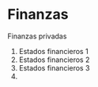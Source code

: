 # Finanzas
Finanzas privadas

1. Estados financieros 1
2. Estados financieros 2 
3. Estados financieros 3
4. 

